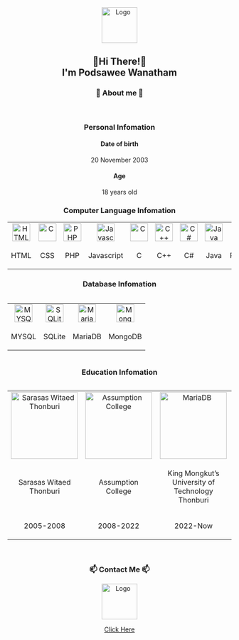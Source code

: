 <div align="center">
  <img src="https://podsawee.com/img/Logo.png" width = "80px" height = "80px" alt="Logo">
  <h2>👋Hi There!👋<br> I'm Podsawee Wanatham</h2>
<h3>💬 About me 💬</h3>
  <br>
<h3>Personal Infomation</h3>
  <h4>Date of birth</h4>
  <p>20 November 2003</p>
  <h4>Age</h4>
  <p>18 years old</p>
<h3>Computer Language Infomation</h3>
<table>
  <tr>
  <td align="center"><img src="https://podsawee.com/git_img/html.png" width = "40px" height = "40px" alt="HTML"></td>
  <td align="center"><img src="https://podsawee.com/git_img/css.png" width = "40px" height = "40px" alt="C"></td>
  <td align="center"><img src="https://podsawee.com/git_img/php.png" width = "40px" height = "40px" alt="PHP"></td>
  <td align="center"><img src="https://podsawee.com/git_img/js.png" width = "40px" height = "40px" alt="Javascript"></td>
  <td align="center"><img src="https://podsawee.com/git_img/c.png" width = "40px" height = "40px" alt="C"></td>
  <td align="center"><img src="https://podsawee.com/git_img/c++.png" width = "40px" height = "40px" alt="C++"></td>
  <td align="center"><img src="https://podsawee.com/git_img/ccharp.png" width = "40px" height = "40px" alt="C#"></td>
  <td align="center"><img src="https://podsawee.com/git_img/java.png" width = "40px" height = "40px" alt="Java"></td>
  <td align="center"><img src="https://podsawee.com/git_img/python.png" width = "40px" height = "40px" alt="Python"></td>
  <td align="center"><img src="https://podsawee.com/git_img/perl.png" width = "40px" height = "40px" alt="Perl"></td>
  </tr>
  <tr>
  <td align="center"><p>HTML</p></td>
  <td align="center"><p>CSS</p></td>
  <td align="center"><p>PHP</p></td>
  <td align="center"><p>Javascript</p></td>
  <td align="center"><p>C</p></td>
  <td align="center"><p>C++</p></td>
  <td align="center"><p>C#</p></td>
  <td align="center"><p>Java</p></td>
  <td align="center"><p>Python</p></td>
  <td align="center"><p>Perl</p></td>
  </tr>
<table>
<h3>Database Infomation</h3>
<table >
  <tr>
  <td align="center"><img src="https://podsawee.com/git_img/mysql.png" width = "40px" height = "40px" alt="MYSQL"></td>
  <td align="center"><img src="https://podsawee.com/git_img/sqlite.png" width = "40px" height = "40px" alt="SQLite"></td>
  <td align="center"><img src="https://podsawee.com/git_img/mariadb.png" width = "40px" height = "40px" alt="MariaDB"></td>
  <td align="center"><img src="https://podsawee.com/git_img/mongodb.png" width = "40px"  height = "40px" alt="MongoDB"></td>
  </tr>
  <tr>
  <td align="center"><p>MYSQL</p></td>
  <td align="center"><p>SQLite</p></td>
  <td align="center"><p>MariaDB</p></td>
  <td align="center"><p>MongoDB</p></td>
  </tr>
<table>
<table>
<h3>Education Infomation</h3>
<table >
  <tr>
  <td align="center"><img src="https://podsawee.com/git_img/sarasas.png" width = "150px" alt="Sarasas Witaed Thonburi"></td>
  <td align="center"><img src="https://podsawee.com/git_img/ac.png" width = "150px" alt="Assumption College"></td>
  <td align="center"><img src="https://podsawee.com/git_img/kmutt.png" width = "150px" alt="MariaDB"></td>
  </tr>
  <tr>
  <td align="center"><p>Sarasas Witaed Thonburi</p></td>
  <td align="center"><p>Assumption College</p></td>
  <td align="center"><p>King Mongkut’s University of Technology Thonburi</p></td>
  </tr>
  <tr>
  <td align="center"><p>2005-2008</p></td>
  <td align="center"><p>2008-2022</p></td>
  <td align="center"><p>2022-Now</p></td>
  </tr>
<table>
<br>
<h3>📫 Contact Me 📫</h3>
  <a href="https://podsawee.com/contact/" target="_blank">
  <img src="https://podsawee.com/img/Logo.png" width = "80px" height = "80px" alt="Logo">
  <p>Click Here</p>
  </a>
</div>
